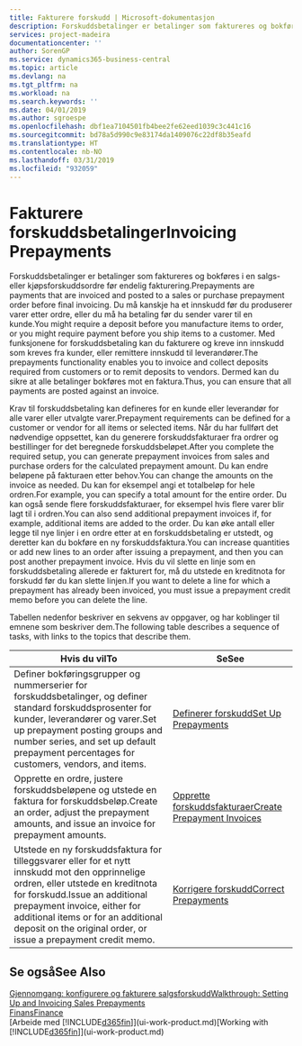 ```yaml
---
title: Fakturere forskudd | Microsoft-dokumentasjon
description: Forskuddsbetalinger er betalinger som faktureres og bokføres i en salgs- eller kjøpsforskuddsordre før endelig fakturering. Du må kanskje ha et innskudd før du produserer varer etter ordre, eller du må ha betaling før du sender varer til en kunde. Med funksjonene for forskuddsbetaling kan du fakturere og kreve inn innskudd som kreves fra kunder, eller remittere innskudd til leverandører. Dermed kan du sikre at alle betalinger bokføres mot en faktura.
services: project-madeira
documentationcenter: ''
author: SorenGP
ms.service: dynamics365-business-central
ms.topic: article
ms.devlang: na
ms.tgt_pltfrm: na
ms.workload: na
ms.search.keywords: ''
ms.date: 04/01/2019
ms.author: sgroespe
ms.openlocfilehash: dbf1ea7104501fb4bee2fe62eed1039c3c441c16
ms.sourcegitcommit: bd78a5d990c9e83174da1409076c22df8b35eafd
ms.translationtype: HT
ms.contentlocale: nb-NO
ms.lasthandoff: 03/31/2019
ms.locfileid: "932059"
---
```

# <a name="invoicing-prepayments"></a><span data-ttu-id="f765a-106">Fakturere forskuddsbetalinger</span><span class="sxs-lookup"><span data-stu-id="f765a-106">Invoicing Prepayments</span></span>
<span data-ttu-id="f765a-107">Forskuddsbetalinger er betalinger som faktureres og bokføres i en salgs- eller kjøpsforskuddsordre før endelig fakturering.</span><span class="sxs-lookup"><span data-stu-id="f765a-107">Prepayments are payments that are invoiced and posted to a sales or purchase prepayment order before final invoicing.</span></span> <span data-ttu-id="f765a-108">Du må kanskje ha et innskudd før du produserer varer etter ordre, eller du må ha betaling før du sender varer til en kunde.</span><span class="sxs-lookup"><span data-stu-id="f765a-108">You might require a deposit before you manufacture items to order, or you might require payment before you ship items to a customer.</span></span> <span data-ttu-id="f765a-109">Med funksjonene for forskuddsbetaling kan du fakturere og kreve inn innskudd som kreves fra kunder, eller remittere innskudd til leverandører.</span><span class="sxs-lookup"><span data-stu-id="f765a-109">The prepayments functionality enables you to invoice and collect deposits required from customers or to remit deposits to vendors.</span></span> <span data-ttu-id="f765a-110">Dermed kan du sikre at alle betalinger bokføres mot en faktura.</span><span class="sxs-lookup"><span data-stu-id="f765a-110">Thus, you can ensure that all payments are posted against an invoice.</span></span>  

 <span data-ttu-id="f765a-111">Krav til forskuddsbetaling kan defineres for en kunde eller leverandør for alle varer eller utvalgte varer.</span><span class="sxs-lookup"><span data-stu-id="f765a-111">Prepayment requirements can be defined for a customer or vendor for all items or selected items.</span></span> <span data-ttu-id="f765a-112">Når du har fullført det nødvendige oppsettet, kan du generere forskuddsfakturaer fra ordrer og bestillinger for det beregnede forskuddsbeløpet.</span><span class="sxs-lookup"><span data-stu-id="f765a-112">After you complete the required setup, you can generate prepayment invoices from sales and purchase orders for the calculated prepayment amount.</span></span> <span data-ttu-id="f765a-113">Du kan endre beløpene på fakturaen etter behov.</span><span class="sxs-lookup"><span data-stu-id="f765a-113">You can change the amounts on the invoice as needed.</span></span> <span data-ttu-id="f765a-114">Du kan for eksempel angi et totalbeløp for hele ordren.</span><span class="sxs-lookup"><span data-stu-id="f765a-114">For example, you can specify a total amount for the entire order.</span></span> <span data-ttu-id="f765a-115">Du kan også sende flere forskuddsfakturaer, for eksempel hvis flere varer blir lagt til i ordren.</span><span class="sxs-lookup"><span data-stu-id="f765a-115">You can also send additional prepayment invoices if, for example, additional items are added to the order.</span></span> <span data-ttu-id="f765a-116">Du kan øke antall eller legge til nye linjer i en ordre etter at en forskuddsbetaling er utstedt, og deretter kan du bokføre en ny forskuddsfaktura.</span><span class="sxs-lookup"><span data-stu-id="f765a-116">You can increase quantities or add new lines to an order after issuing a prepayment, and then you can post another prepayment invoice.</span></span> <span data-ttu-id="f765a-117">Hvis du vil slette en linje som en forskuddsbetaling allerede er fakturert for, må du utstede en kreditnota for forskudd før du kan slette linjen.</span><span class="sxs-lookup"><span data-stu-id="f765a-117">If you want to delete a line for which a prepayment has already been invoiced, you must issue a prepayment credit memo before you can delete the line.</span></span>  

 <span data-ttu-id="f765a-118">Tabellen nedenfor beskriver en sekvens av oppgaver, og har koblinger til emnene som beskriver dem.</span><span class="sxs-lookup"><span data-stu-id="f765a-118">The following table describes a sequence of tasks, with links to the topics that describe them.</span></span>

|<span data-ttu-id="f765a-119">**Hvis du vil**</span><span class="sxs-lookup"><span data-stu-id="f765a-119">**To**</span></span>|<span data-ttu-id="f765a-120">**Se**</span><span class="sxs-lookup"><span data-stu-id="f765a-120">**See**</span></span>|  
|------------|-------------|  
|<span data-ttu-id="f765a-121">Definer bokføringsgrupper og nummerserier for forskuddsbetalinger, og definer standard forskuddsprosenter for kunder, leverandører og varer.</span><span class="sxs-lookup"><span data-stu-id="f765a-121">Set up prepayment posting groups and number series, and set up default prepayment percentages for customers, vendors, and items.</span></span>|[<span data-ttu-id="f765a-122">Definerer forskudd</span><span class="sxs-lookup"><span data-stu-id="f765a-122">Set Up Prepayments</span></span>](finance-set-up-prepayments.md)|
|<span data-ttu-id="f765a-123">Opprette en ordre, justere forskuddsbeløpene og utstede en faktura for forskuddsbeløp.</span><span class="sxs-lookup"><span data-stu-id="f765a-123">Create an order, adjust the prepayment amounts, and issue an invoice for prepayment amounts.</span></span>|[<span data-ttu-id="f765a-124">Opprette forskuddsfakturaer</span><span class="sxs-lookup"><span data-stu-id="f765a-124">Create Prepayment Invoices</span></span>](finance-how-to-create-prepayment-invoices.md)|  
|<span data-ttu-id="f765a-125">Utstede en ny forskuddsfaktura for tilleggsvarer eller for et nytt innskudd mot den opprinnelige ordren, eller utstede en kreditnota for forskudd.</span><span class="sxs-lookup"><span data-stu-id="f765a-125">Issue an additional prepayment invoice, either for additional items or for an additional deposit on the original order, or issue a prepayment credit memo.</span></span>|[<span data-ttu-id="f765a-126">Korrigere forskudd</span><span class="sxs-lookup"><span data-stu-id="f765a-126">Correct Prepayments</span></span>](finance-how-to-correct-prepayments.md)|  

## <a name="see-also"></a><span data-ttu-id="f765a-127">Se også</span><span class="sxs-lookup"><span data-stu-id="f765a-127">See Also</span></span>  
[<span data-ttu-id="f765a-128">Gjennomgang: konfigurere og fakturere salgsforskudd</span><span class="sxs-lookup"><span data-stu-id="f765a-128">Walkthrough: Setting Up and Invoicing Sales Prepayments</span></span>](walkthrough-setting-up-and-invoicing-sales-prepayments.md)  
[<span data-ttu-id="f765a-129">Finans</span><span class="sxs-lookup"><span data-stu-id="f765a-129">Finance</span></span>](finance.md)  
<span data-ttu-id="f765a-130">[Arbeide med [!INCLUDE[d365fin](includes/d365fin_md.md)]](ui-work-product.md)</span><span class="sxs-lookup"><span data-stu-id="f765a-130">[Working with [!INCLUDE[d365fin](includes/d365fin_md.md)]](ui-work-product.md)</span></span>
